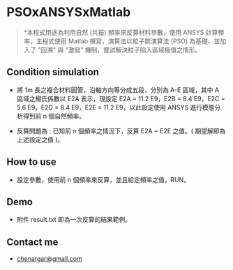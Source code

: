 # PSOxANSYSxMatlab

> *本程式用途為利用自然 (共振) 頻率來反算材料參數，使用 ANSYS 計算頻率，主程式使用 Matlab 撰寫，演算法以粒子群演算法 (PSO) 為基礎，並加入了 "回溯" 與 "激發" 機制，嘗試解決粒子陷入區域極值之情形。  

## Condition simulation

- 將 1m 長之複合材料圓管，沿軸方向等分成五段，分別為 A-E 區域，其中 A 區域之楊氏係數以 E2A 表示，現設定 E2A = 11.2 E9，E2B = 8.4 E9，E2C = 5.6 E9，E2D = 8.4 E9，E2E = 11.2 E9，以此設定使用 ANSYS 進行模態分析得到前 n 個自然頻率。

- 反算問題為 : 已知前 n 個頻率之情況下，反算 E2A ~ E2E 之值。( 期望解即為上述設定之值 )。

## How to use

- 設定參數，使用前 n 個頻率來反算，並且給定頻率之值，RUN。

## Demo

- 附件 result.txt 即為一次反算的結果範例。

## Contact me

- chenargar@gmail.com
